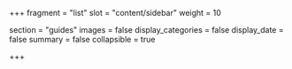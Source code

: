 +++
fragment = "list"
slot = "content/sidebar"
weight = 10

section = "guides"
images = false
display_categories = false
display_date = false
summary = false
collapsible = true

+++
